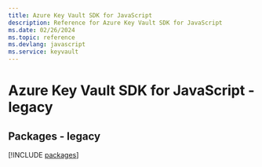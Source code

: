 ```yaml
---
title: Azure Key Vault SDK for JavaScript
description: Reference for Azure Key Vault SDK for JavaScript
ms.date: 02/26/2024
ms.topic: reference
ms.devlang: javascript
ms.service: keyvault
---
```

# Azure Key Vault SDK for JavaScript - legacy
## Packages - legacy
[!INCLUDE [packages](key-vault-index.md)]